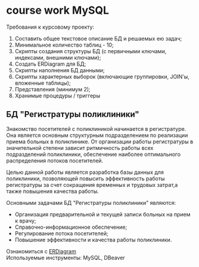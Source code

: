 # course work MySQL

Требования к курсовому проекту:

1. Составить общее текстовое описание БД и решаемых ею задач;
2. Минимальное количество таблиц - 10;
3. Скрипты создания структуры БД (с первичными ключами, индексами, внешними ключами);
4. Создать ERDiagram для БД;
5. Скрипты наполнения БД данными;
6. Скрипты характерных выборок (включающие группировки, JOIN'ы, вложенные таблицы);
7. Представления (минимум 2);
8. Хранимые процедуры / триггеры

## БД "Регистратуры поликлиники"

Знакомство посетителей с поликлиникой начинается в регистратуре. Она является основным структурным подразделением по
реализации приема больных в поликлинике. От организации работы регистратуры в значительной степени зависит ритмичность
работы всех подразделений поликлиники, обеспечение наиболее оптимального распределения потоков посетителей.

Целью данной работы является разработка базы данных для поликлиники, позволяющей повысить эффективность работы
регистратуры за счет сокращения временных и трудовых затрат,а также повышения качества работы.

Основными задачами БД "Регистратуры поликлиники" являются:

- Организация предварительной и текущей записи больных на прием к врачу;
- Справочно-информационное обеспечение;
- Регулирование потока посетителей;
- Повышение эффективности и качества работы поликлиники.

Ознакомиться с [ERDiagram](ERDiagram.mwb) <br>
Используемые инструменты: MySQL, DBeaver 